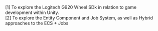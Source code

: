 
[1] To explore the Logitech G920 Wheel SDk in relation to game development within Unity.
<br>[2] To explore the Entity Component and Job System, as well as Hybrid approaches to the ECS + Jobs
